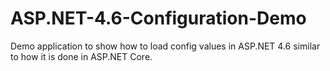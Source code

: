 # ASP.NET-4.6-Configuration-Demo
Demo application to show how to load config values in ASP.NET 4.6 similar to how it is done in ASP.NET Core.
